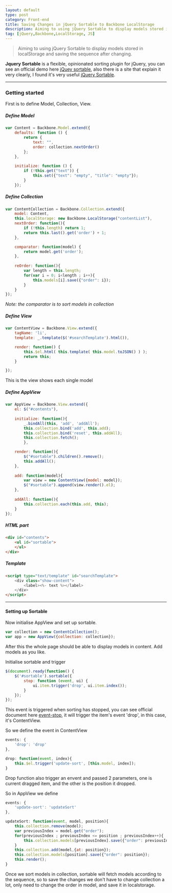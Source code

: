 ```yaml
---
layout: default
type: post
category: Front-end
title: Saving Changes in jQuery Sortable to Backbone LocalStorage
description: Aiming to using jQuery Sortable to display models stored in localStorage and saving the sequence after changing.
tag: [jQuery,Backbone,LocalStorage, JS]
---
```


> Aiming to using jQuery Sortable to display models stored in localStorage and saving the sequence after changing.


__Jquery Sortable__ is a flexible, opinionated sorting plugin for jQuery, you can see an official demo here [jQuey sortable](https://jqueryui.com/sortable/), also there is a site that explain it very clearly, I found it's very useful [jQuery Sortable](http://johnny.github.io/jquery-sortable/).


***

### Getting started

First is to define Model, Collection, View.

##### Define Model


```javascript
var Content = Backbone.Model.extend({  
	defaults: function () {  
		return {  
			text: "",  
			order: collection.nextOrder()  
		};  
	},  
	
	initialize: function () {  
		if (!this.get("text")) {  
			this.set({"text": "empty", "title": "empty"});  
        }  
    });  
``` 
  

##### Define Collection


```javascript
var ContentCollection = Backbone.Collection.extend({  
	model: Content,  
	this.localStorage: new Backbone.LocalStorage("contentList"),  
	nextOrder: function(){  
		if (!this.length) return 1;  
		return this.last().get('order') + 1;  
	},  

	comparator: function(model) {  
		return model.get('order');  
	},  
	
	reOrder: function(){  
		var length = this.length;  
		for(var i = 0; i<length ; i++){  
			this.models[i].save({"order": i});  
		}  
	} 
});  
``` 

_Note: the comparator is to sort models in collection_
  

##### Define View


```javascript
var ContentView = Backbone.View.extend({  
    tagName: 'li',  
    template: _.template($('#searchTemplate').html()),  

    render: function() {  
        this.$el.html( this.template( this.model.toJSON() ) );  
        return this;  
    }  

});

``` 


This is the view shows each single model
  

##### Define AppView


```javascript
var AppView = Backbone.View.extend({  
	el: $("#contents"),  
	
	initialize: function(){  
		_.bindAll(this, 'add', 'addAll');  
		this.collection.bind('add', this.add);  
		this.collection.bind('reset', this.addAll);  
		this.collection.fetch();  
		},  

	render: function(){  
		$("#sortable").children().remove();  
		this.addAll();  
	},  
	
	add: function(model){  
		var view = new ContentView({model: model});  
		$("#sortable").append(view.render().el);  
	},  
	
	addAll: function(){  
		this.collection.each(this.add, this);  
	}  
});  
``` 
  

##### HTML part


```html
<div id="contents">  
	<ul id="sortable">  
	</ul>  
</div>  
``` 
  

##### Template


```html
<script type="text/template" id="searchTemplate">  
	<div class="show-content">  
		<label><%- text %></label>  
	</div>  
</script>   
``` 

  
***


#### Setting up Sortable

Now initialise AppView and set up sortable.


```javascript
var collection = new ContentCollection();  
var app = new AppView({collection: collection});  
``` 

After this the whole page should be able to display models in content. Add models as you like.  


Initialise sortable and trigger  

```javascript
$(document).ready(function() {  
	$('#sortable').sortable({  
		stop: function (event, ui) {  
			ui.item.trigger('drop', ui.item.index());  
		}  
	});  
});  
``` 

This event is triggered when sorting has stopped, you can see official document here [event-stop](http://api.jqueryui.com/sortable/#event-stop), it will trigger the item's event 'drop', in this case, it's ContentView.

So we define the event in ContentView  


```javascript 
events: {  
	'drop': 'drop'  
},  

drop: function(event, index){  
	this.$el.trigger('update-sort', [this.model, index]);  
}  
``` 

Drop function also trigger an envent and passed 2 parameters, one is current dragged item, and the other is the position it dropped.  
 
So in AppView we define 
 
```javascript
events: {  
	'update-sort': 'updateSort'  
},  

updateSort: function(event, model, position){  
	this.collection.remove(model);  
	var previousIndex = model.get("order");  
	for(previousIndex ; previousIndex <= position ; previousIndex++){  
		this.collection.models[previousIndex].save({"order": previousIndex});  
	}  
	this.collection.add(model,{at: position});  
	this.collection.models[position].save({"order": position});  
	this.render();  
}
``` 


Once we sort models in collection, sortable will fetch models according to the sequence, so to save the changes we don't have to change collection a lot, only need to change the order in model, and save it in localstorage.
